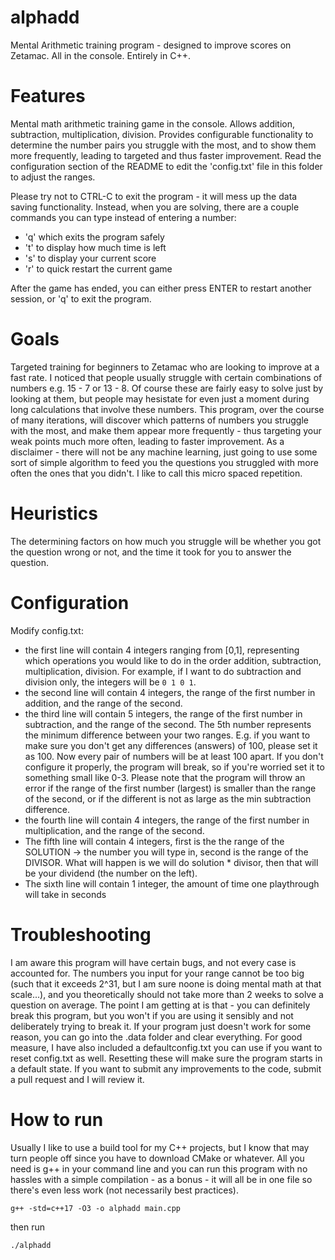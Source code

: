 # alphadd
Mental Arithmetic training program - designed to improve scores on Zetamac. All in the console. Entirely in C++.

# Features

Mental math arithmetic training game in the console. Allows addition, subtraction, multiplication, division. Provides configurable functionality to determine the number pairs you struggle with the most, and to show them more frequently, leading to targeted and thus faster improvement. Read the configuration section of the README to edit the 'config.txt' file in this folder to adjust the ranges. 

Please try not to CTRL-C to exit the program - it will mess up the data saving functionality. Instead, when you are solving, there are a couple commands you can type instead of entering a number:

- 'q' which exits the program safely
- 't' to display how much time is left
- 's' to display your current score
- 'r' to quick restart the current game

After the game has ended, you can either press ENTER to restart another session, or 'q' to exit the program.

# Goals
Targeted training for beginners to Zetamac who are looking to improve at a fast rate. I noticed that people usually struggle
with certain combinations of numbers e.g. 15 - 7 or 13 - 8. Of course these are fairly easy to solve just by looking at them, but people may
hesistate for even just a moment during long calculations that involve these numbers. This program, over the course of many iterations, will discover
which patterns of numbers you struggle with the most, and make them appear more frequently - thus targeting your weak points
much more often, leading to faster improvement. As a disclaimer - there will not be any machine learning, just going to
use some sort of simple algorithm to feed you the questions you struggled with more often the ones that you didn't.
I like to call this micro spaced repetition. 

# Heuristics

The determining factors on how much you struggle will be whether you got the question wrong or not, and the time it took for you to answer the question.

# Configuration

Modify config.txt:
- the first line will contain 4 integers ranging from [0,1], representing which operations you would like to do in the order addition, subtraction, multiplication, division. For example, if I want to do subtraction and division only, the integers will be `0 1 0 1`.
- the second line will contain 4 integers, the range of the first number in addition, and the range of the second.
- the third line will contain 5 integers, the range of the first number in subtraction, and the range of the second. The 5th number represents the minimum difference between your two ranges. E.g. if you want to make sure you don't get any differences (answers) of 100, please set it as 100. Now every pair of numbers will be at least 100 apart. If you don't configure it properly, the program will break, so if you're worried set it to something small like 0-3. Please note that the program will throw an error if the range of the first number (largest) is smaller
than the range of the second, or if the different is not as large as the min subtraction difference.
- the fourth line will contain 4 integers, the range of the first number in multiplication, and the range of the second.
- The fifth line will contain 4 integers, first is the the range of the SOLUTION -> the number you will type in, second is the range of the DIVISOR. What will happen is we will do solution * divisor, then that will be your dividend (the number on the left). 
- The sixth line will contain 1 integer, the amount of time one playthrough will take in seconds

# Troubleshooting

I am aware this program will have certain bugs, and not every case is accounted for. The numbers you input
for your range cannot be too big (such that it exceeds 2^31, but I am sure noone is doing mental math at that scale...), and you theoretically should not take more than 2 weeks to solve a question on average. The point I am getting at is that - you can definitely break this program, but you won't if you are using it sensibly and not deliberately trying to break it. If your program just doesn't work for some reason, you can go into the .data folder and clear everything. For good measure, I have also included a defaultconfig.txt you can use if you want to reset config.txt as well. Resetting these will make sure the program starts in a default state. If you want to submit any improvements to the code, submit a pull request and I will review it.

# How to run
Usually I like to use a build tool for my C++ projects, but I know that may turn people off since you have to download CMake or 
whatever. All you need is g++ in your command line and you can run this program with no hassles with a simple compilation - as a
bonus - it will all be in one file so there's even less work (not necessarily best practices).

```
g++ -std=c++17 -O3 -o alphadd main.cpp
```

then run

```
./alphadd
```
